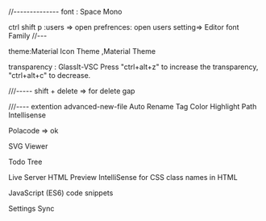 
//--------------
font  :   Space Mono

ctrl shift p :users  => open prefrences: open users setting=>
Editor font Family
//---


theme:Material Icon Theme  ,Material Theme
 

transparency : GlassIt-VSC
Press "ctrl+alt+z" to increase the transparency, "ctrl+alt+c" to decrease.

///-----
shift +  delete => for delete gap

///----
extention
advanced-new-file
Auto Rename Tag
Color Highlight
Path Intellisense

Polacode => ok
 
SVG Viewer

Todo Tree

Live Server
HTML Preview
IntelliSense for CSS class names in HTML
 

JavaScript (ES6) code snippets


Settings Sync






